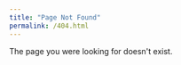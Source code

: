 ```yaml
---
title: "Page Not Found"
permalink: /404.html
---
```


The page you were looking for doesn't exist.

<script>
  var GOOG_FIXURL_LANG = 'en-US';
  var GOOG_FIXURL_SITE = 'https://aijinsol.github.io'
</script>
<script src="https://linkhelp.clients.google.com/tbproxy/lh/wm/fixurl.js">
</script>
